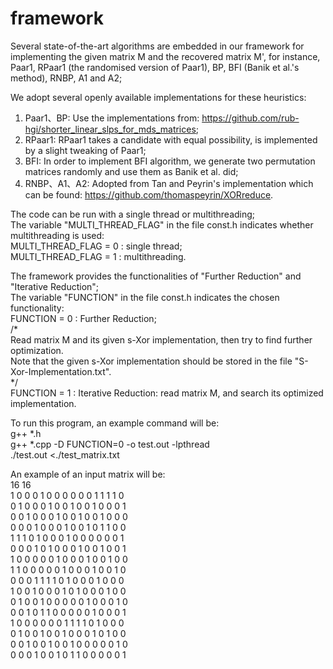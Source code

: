 # framework

Several state-of-the-art algorithms are embedded in our framework for implementing the given matrix M and the recovered matrix M', 
for instance, Paar1, RPaar1 (the randomised version of Paar1), BP, BFI (Banik et al.'s method), RNBP, A1 and A2;
	
We adopt several openly available implementations for these heuristics:

1. Paar1、BP: Use the implementations from: https://github.com/rub-hgi/shorter_linear_slps_for_mds_matrices;
2. RPaar1: RPaar1 takes a candidate with equal possibility, is implemented by a slight tweaking of Paar1;
3. BFI: In order to implement BFI algorithm, we generate two permutation matrices randomly and use them as Banik et al. did;
4. RNBP、A1、A2: Adopted from Tan and Peyrin's implementation which can be found: https://github.com/thomaspeyrin/XORreduce.


The code can be run with a single thread or multithreading;\
The variable "MULTI_THREAD_FLAG" in the file const.h indicates whether multithreading is used:\
  MULTI_THREAD_FLAG = 0 : single thread;\
  MULTI_THREAD_FLAG = 1 : multithreading.


The framework provides the functionalities of "Further Reduction" and "Iterative Reduction";\
The variable "FUNCTION" in the file const.h indicates the chosen functionality:\
  FUNCTION = 0 : Further Reduction;\
		/*\
		Read matrix M and its given s-Xor implementation, then try to find further optimization.\
		Note that the given s-Xor implementation should be stored in the file "S-Xor-Implementation.txt".\
		*/\
  FUNCTION = 1 : Iterative Reduction: read matrix M, and search its optimized implementation.


To run this program, an example command will be:\
        g++ *.h\
        g++ *.cpp -D FUNCTION=0 -o test.out -lpthread \
        ./test.out <./test_matrix.txt  
	
	 
An example of an input matrix will be:\
16 16\
1 0 0 0 1 0 0 0 0 0 0 1 1 1 1 0\
0 1 0 0 0 1 0 0 1 0 0 1 0 0 0 1\
0 0 1 0 0 0 1 0 0 1 0 0 1 0 0 0\
0 0 0 1 0 0 0 1 0 0 1 0 1 1 0 0\
1 1 1 0 1 0 0 0 1 0 0 0 0 0 0 1\
0 0 0 1 0 1 0 0 0 1 0 0 1 0 0 1\
1 0 0 0 0 0 1 0 0 0 1 0 0 1 0 0\
1 1 0 0 0 0 0 1 0 0 0 1 0 0 1 0\
0 0 0 1 1 1 1 0 1 0 0 0 1 0 0 0\
1 0 0 1 0 0 0 1 0 1 0 0 0 1 0 0\
0 1 0 0 1 0 0 0 0 0 1 0 0 0 1 0\
0 0 1 0 1 1 0 0 0 0 0 1 0 0 0 1\
1 0 0 0 0 0 0 1 1 1 1 0 1 0 0 0\
0 1 0 0 1 0 0 1 0 0 0 1 0 1 0 0\
0 0 1 0 0 1 0 0 1 0 0 0 0 0 1 0\
0 0 0 1 0 0 1 0 1 1 0 0 0 0 0 1
